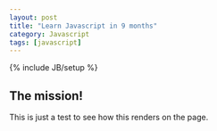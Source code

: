 ```yaml
---
layout: post
title: "Learn Javascript in 9 months"
category: Javascript
tags: [javascript]
---
```

{% include JB/setup %}

## The mission!

This is just a test to see how this renders on the page.
